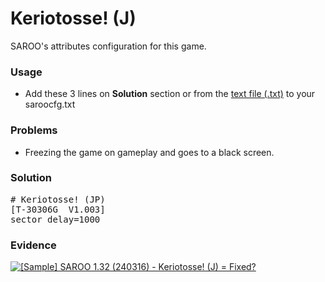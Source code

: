 # Keriotosse! (J)

SAROO's attributes configuration for this game.

### Usage

- Add these 3 lines on **Solution** section or from the [text file (.txt)](./config.txt) to your saroocfg.txt

### Problems

- Freezing the game on gameplay and goes to a black screen.

### Solution

<pre># Keriotosse! (JP)
[T-30306G  V1.003]
sector_delay=1000</pre>

### Evidence

[![[Sample] SAROO 1.32 (240316) - Keriotosse! (J) = Fixed?](https://img.youtube.com/vi/cfCWRHrqmgU/0.jpg)](https://youtu.be/cfCWRHrqmgU)
